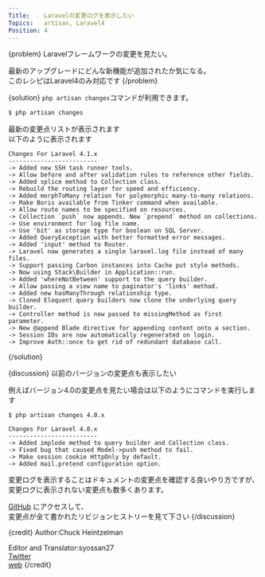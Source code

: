 ```yaml
---
Title:    Laravelの変更ログを表示したい
Topics:   artisan, Laravel4
Position: 4
---
```


{problem}
Laravelフレームワークの変更を見たい。

最新のアップグレードにどんな新機能が追加されたか気になる。  
このレシピはLaravel4のみ対応です
{/problem}

{solution}
`php artisan changes`コマンドが利用できます。

```bash
$ php artisan changes
```

最新の変更点リストが表示されます  
以下のように表示されます

```text
Changes For Laravel 4.1.x
-------------------------
-> Added new SSH task runner tools.
-> Allow before and after validation rules to reference other fields.
-> Added splice method to Collection class.
-> Rebuild the routing layer for speed and efficiency.
-> Added morphToMany relation for polymorphic many-to-many relations.
-> Make Boris available from Tinker command when available.
-> Allow route names to be specified on resources.
-> Collection `push` now appends. New `prepend` method on collections.
-> Use environment for log file name.
-> Use 'bit' as storage type for boolean on SQL Server.
-> Added QueryException with better formatted error messages.
-> Added 'input' method to Router.
-> Laravel now generates a single laravel.log file instead of many files.
-> Support passing Carbon instances into Cache put style methods.
-> Now using Stack\Builder in Application::run.
-> Added 'whereNotBetween' support to the query builder.
-> Allow passing a view name to paginator's 'links' method.
-> Added new hasManyThrough relationship type.
-> Cloned Eloquent query builders now clone the underlying query builder.
-> Controller method is now passed to missingMethod as first parameter.
-> New @append Blade directive for appending content onto a section.
-> Session IDs are now automatically regenerated on login.
-> Improve Auth::once to get rid of redundant database call.
```
{/solution}

{discussion}
以前のバージョンの変更点も表示したい

例えばバージョン4.0の変更点を見たい場合は以下のようにコマンドを実行します

```text
$ php artisan changes 4.0.x
```

```text
Changes For Laravel 4.0.x
-------------------------
-> Added implode method to query builder and Collection class.
-> Fixed bug that caused Model->push method to fail.
-> Make session cookie HttpOnly by default.
-> Added mail.pretend configuration option.
```

変更ログを表示することはドキュメントの変更点を確認する良いやり方ですが、  
変更ログに表示されない変更点も数多くあります。

[GitHub](https://github.com/laravel/framework/commits/master) にアクセスして、  
変更点が全て書かれたリビジョンヒストリーを見て下さい
{/discussion}

{credit}
Author:Chuck Heintzelman

Editor and Translator:syossan27  
[Twitter](https://twitter.com/syossan27)  
[web](http://syossan.hateblo.jp)
{/credit}
